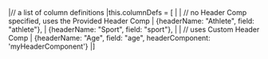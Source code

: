 <framework-specific-section frameworks="vue">
<snippet transform={false}>
|// a list of column definitions
|this.columnDefs = [
|
|    // no Header Comp specified, uses the Provided Header Comp
|    {headerName: "Athlete", field: "athlete"},
|    {headerName: "Sport", field: "sport"},
|
|    // uses Custom Header Comp
|    {headerName: "Age", field: "age", headerComponent: 'myHeaderComponent'}
|]
</snippet>
</framework-specific-section>